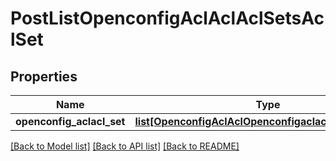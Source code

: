 # PostListOpenconfigAclAclAclSetsAclSet

## Properties
Name | Type | Description | Notes
------------ | ------------- | ------------- | -------------
**openconfig_aclacl_set** | [**list[OpenconfigAclAclOpenconfigaclaclAclsetsAclset]**](OpenconfigAclAclOpenconfigaclaclAclsetsAclset.md) |  | [optional] 

[[Back to Model list]](../README.md#documentation-for-models) [[Back to API list]](../README.md#documentation-for-api-endpoints) [[Back to README]](../README.md)


